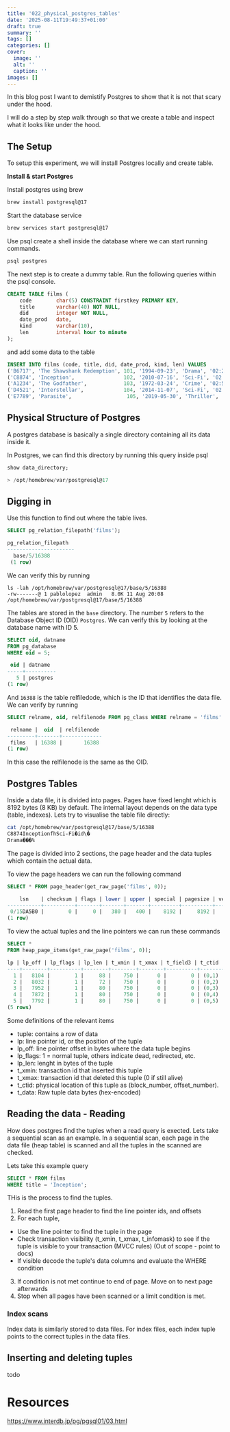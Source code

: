 ```yaml
---
title: '022_physical_postgres_tables'
date: '2025-08-11T19:49:37+01:00'
draft: true 
summary: ''
tags: []
categories: []
cover:
  image: ''
  alt: ''
  caption: ''
images: []
---
```


In this blog post I want to demistify Postgres to show that it is not that scary under the hood. 

I will do a step by step walk through so that we create a table and inspect what it looks like under the hood.

## The Setup

To setup this experiment, we will install Postgres locally and create table.

**Install & start Postgres**

Install postgres using brew
```bash
brew install postgresql@17
```

Start the database service
```bash
brew services start postgresql@17
```

Use psql create a shell inside the database where we can start running commands.

```bash
psql postgres
```

The next step is to create a dummy table. Run the following queries within the psql console.

```sql
CREATE TABLE films (
    code        char(5) CONSTRAINT firstkey PRIMARY KEY,
    title       varchar(40) NOT NULL,
    did         integer NOT NULL,
    date_prod   date,
    kind        varchar(10),
    len         interval hour to minute
);
```

and add some data to the table

```SQL
INSERT INTO films (code, title, did, date_prod, kind, len) VALUES
('B6717', 'The Shawshank Redemption', 101, '1994-09-23', 'Drama', '02:22'),
('C8874', 'Inception',                102, '2010-07-16', 'Sci-Fi', '02:28'),
('A1234', 'The Godfather',            103, '1972-03-24', 'Crime', '02:55'),
('D4521', 'Interstellar',             104, '2014-11-07', 'Sci-Fi', '02:49'),
('E7789', 'Parasite',                  105, '2019-05-30', 'Thriller', '02:12');
```

## Physical Structure of Postgres

A postgres database is basically a single directory containing all its data inside it. 

In Postgres, we can find this directory by running this query inside psql

```sql
show data_directory;

> /opt/homebrew/var/postgresql@17
```

## Digging in


Use this function to find out where the table lives.

```sql
SELECT pg_relation_filepath('films');

pg_relation_filepath
----------------------
  base/5/16388
 (1 row)
```

We can verify this by running

```
ls -lah /opt/homebrew/var/postgresql@17/base/5/16388
-rw-------@ 1 pablolopez  admin   8.0K 11 Aug 20:08 /opt/homebrew/var/postgresql@17/base/5/16388
```

The tables are stored in the `base` directory. The number `5` refers to the Database Object ID (OID) `Postgres`. We can verify this by looking at the database name with ID 5. 

```sql
SELECT oid, datname
FROM pg_database
WHERE oid = 5;

 oid | datname
-----+----------
   5 | postgres
(1 row)
```

And `16388` is the table relfiledode, which is the ID that identifies the data file. We can verify by running

```sql
SELECT relname, oid, relfilenode FROM pg_class WHERE relname = 'films'

 relname |  oid  | relfilenode
---------+-------+-------------
 films   | 16388 |       16388
(1 row)
```
In this case the relfilenode is the same as the OID.

## Postgres Tables

Inside a data file, it is divided into pages. Pages have fixed lenght which is 8192 bytes (8 KB) by default. The internal layout depends on the data type (table, indexes). Lets try to visualise the table file directly:


```bash
cat /opt/homebrew/var/postgresql@17/base/5/16388
C8874InceptionfhSci-Fi�id\�
Drama���%
```

The page is divided into 2 sections, the page header and the data tuples which contain the actual data.

To view the page headers we can run the following command

```sql
SELECT * FROM page_header(get_raw_page('films', 0));

    lsn    | checksum | flags | lower | upper | special | pagesize | version | prune_xid
-----------+----------+-------+-------+-------+---------+----------+---------+-----------
 0/15DA5B0 |        0 |     0 |   380 |   400 |    8192 |     8192 |       4 |         0
(1 row)
```

To view the actual tuples and the line pointers we can run these commands

```sql
SELECT *
FROM heap_page_items(get_raw_page('films', 0));

lp | lp_off | lp_flags | lp_len | t_xmin | t_xmax | t_field3 | t_ctid | t_infomask2 | t_infomask | t_hoff | t_bits | t_oid |                                                               t_data
----+--------+----------+--------+--------+--------+----------+--------+-------------+------------+--------+--------+-------+------------------------------------------------------------------------------------------------------------------------------------
  1 |   8104 |        1 |     88 |    750 |      0 |        0 | (0,1)  |           6 |       2306 |     24 |        |       | \x0d42363731373354686520536861777368616e6b20526564656d7074696f6e00650000007af8ffff0d4472616d61000000e2d4fb010000000000000000000000
  2 |   8032 |        1 |     72 |    750 |      0 |        0 | (0,2)  |           6 |       2306 |     24 |        |       | \x0d433838373415496e63657074696f6e66000000090f00000f5363692d466900000c4a11020000000000000000000000
  3 |   7952 |        1 |     80 |    750 |      0 |        0 | (0,3)  |           6 |       2306 |     24 |        |       | \x0d41313233341d54686520476f646661746865726700000060d8ffff0d4372696d650000000000000049d971020000000000000000000000
  4 |   7872 |        1 |     80 |    750 |      0 |        0 | (0,4)  |           6 |       2306 |     24 |        |       | \x0d44343532311b496e7465727374656c6c61720068000000301500000f5363692d46690000000000001f645c020000000000000000000000
  5 |   7792 |        1 |     80 |    750 |      0 |        0 | (0,5)  |           6 |       2306 |     24 |        |       | \x0d45373738391350617261736974650069000000b11b000013546872696c6c657200000000000000009c11d8010000000000000000000000
(5 rows)
```

Some definitions of the relevant items
- tuple: contains a row of data
- lp: line pointer id, or the position of the tuple
- lp_off: line pointer offset in bytes where the data tuple begins
- lp_flags:  1 = normal tuple, others indicate dead, redirected, etc.
- lp_len: lenght in bytes of the tuple
- t_xmin: transaction id that inserted this tuple
- t_xmax: transaction id that deleted this tuple (0 if still alive)
- t_ctid: physical location of this tuple as (block_number, offset_number).
- t_data: Raw tuple data bytes (hex-encoded)



## Reading the data - Reading

How does postgres find the tuples when a read query is exected. Lets take a sequential scan as an example. In a sequential scan, each page in the data file (heap table) is scanned and all the tuples in the scanned are checked.

Lets take this example query

```sql
SELECT * FROM films
WHERE title = 'Inception';
```

THis is the process to find the tuples.
1. Read the first page header to find the line pointer ids, and offsets
2. For each tuple, 
  - Use the line pointer to find the tuple in the page
  - Check transaction visibility (t_xmin, t_xmax, t_infomask) to see if the tuple is visible to your transaction (MVCC rules) (Out of scope - point to docs)
  - If visible decode the tuple's data columns and evaluate the WHERE condition
3. If condition is not met continue to end of page. Move on to next page afterwards
4. Stop when all pages have been scanned or a limit condition is met.

### Index scans

Index data is similarly stored to data files. For index files, each index tuple points to the correct tuples in the data files.


## Inserting and deleting tuples

todo

# Resources

https://www.interdb.jp/pg/pgsql01/03.html

